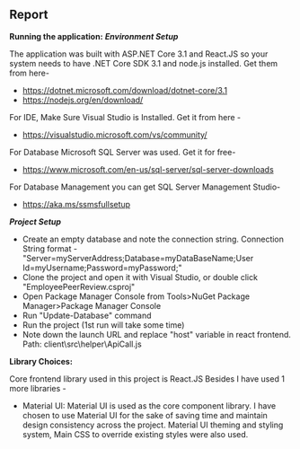 ## Report

**Running the application:**
**_Environment Setup_**

The application was built with ASP.NET Core 3.1 and React.JS so your system needs to have .NET Core SDK 3.1 and node.js installed.
Get them from here-

- https://dotnet.microsoft.com/download/dotnet-core/3.1
- https://nodejs.org/en/download/

For IDE, Make Sure Visual Studio is Installed. Get it from here -

- https://visualstudio.microsoft.com/vs/community/

For Database Microsoft SQL Server was used. Get it for free-

- https://www.microsoft.com/en-us/sql-server/sql-server-downloads

For Database Management you can get SQL Server Management Studio-

- https://aka.ms/ssmsfullsetup

**_Project Setup_**

- Create an empty database and note the connection string.
  Connection String format -
  "Server=myServerAddress;Database=myDataBaseName;User Id=myUsername;Password=myPassword;"
- Clone the project and open it with Visual Studio, or double click "EmployeePeerReview.csproj"
- Open Package Manager Console from Tools>NuGet Package Manager>Package Manager Console
- Run "Update-Database" command
- Run the project (1st run will take some time)
- Note down the launch URL and replace "host" variable in react frontend.
  Path: client\src\helper\ApiCall.js

**Library Choices:**

Core frontend library used in this project is React.JS
Besides I have used 1 more libraries -

- Material UI:
  Material UI is used as the core component library. I have chosen to use Material UI for the sake of saving time and maintain design consistency across the project. Material UI theming and styling system, Main CSS to override existing styles were also used.
